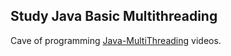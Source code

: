 ## Study Java Basic Multithreading
Cave of programming [Java-MultiThreading](http://www.caveofprogramming.com) videos.
